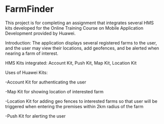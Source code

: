 # FarmFinder
This project is for completing an assignment that integrates several HMS kits developed for the Online Training Course on Mobile Application Development provided by Huawei.

Introduction: The application displays several registered farms to the user, and the user may view their locations, add geofences, and be alerted when nearing a farm of interest.

HMS Kits integrated: Account Kit, Push Kit, Map Kit, Location Kit 

Uses of Huawei Kits:

-Account Kit for authenticating the user

-Map Kit for showing location of interested farm

-Location Kit for adding geo fences to interested farms so that user will be triggered when entering the premises within 2km radius of the farm

-Push Kit for alerting the user
